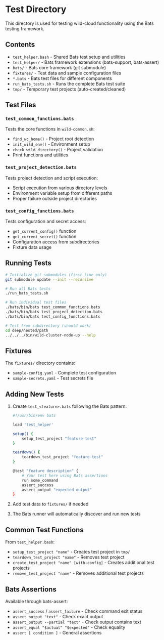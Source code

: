 # Test Directory

This directory is used for testing wild-cloud functionality using the Bats testing framework.

## Contents
- `test_helper.bash` - Shared Bats test setup and utilities
- `test_helper/` - Bats framework extensions (bats-support, bats-assert)
- `bats/` - Bats core framework (git submodule)
- `fixtures/` - Test data and sample configuration files
- `*.bats` - Bats test files for different components
- `run_bats_tests.sh` - Runs the complete Bats test suite
- `tmp/` - Temporary test projects (auto-created/cleaned)

## Test Files

### `test_common_functions.bats`
Tests the core functions in `wild-common.sh`:
- `find_wc_home()` - Project root detection
- `init_wild_env()` - Environment setup
- `check_wild_directory()` - Project validation
- Print functions and utilities

### `test_project_detection.bats`
Tests project detection and script execution:
- Script execution from various directory levels
- Environment variable setup from different paths
- Proper failure outside project directories

### `test_config_functions.bats`
Tests configuration and secret access:
- `get_current_config()` function
- `get_current_secret()` function
- Configuration access from subdirectories
- Fixture data usage

## Running Tests

```bash
# Initialize git submodules (first time only)
git submodule update --init --recursive

# Run all Bats tests
./run_bats_tests.sh

# Run individual test files
./bats/bin/bats test_common_functions.bats
./bats/bin/bats test_project_detection.bats
./bats/bin/bats test_config_functions.bats

# Test from subdirectory (should work)
cd deep/nested/path
../../../bin/wild-cluster-node-up --help
```

## Fixtures

The `fixtures/` directory contains:
- `sample-config.yaml` - Complete test configuration
- `sample-secrets.yaml` - Test secrets file

## Adding New Tests

1. Create `test_<feature>.bats` following the Bats pattern:
   ```bash
   #!/usr/bin/env bats
   
   load 'test_helper'
   
   setup() {
       setup_test_project "feature-test"
   }
   
   teardown() {
       teardown_test_project "feature-test"
   }
   
   @test "feature description" {
       # Your test here using Bats assertions
       run some_command
       assert_success
       assert_output "expected output"
   }
   ```

2. Add test data to `fixtures/` if needed

3. The Bats runner will automatically discover and run new tests

## Common Test Functions

From `test_helper.bash`:
- `setup_test_project "name"` - Creates test project in `tmp/`
- `teardown_test_project "name"` - Removes test project
- `create_test_project "name" [with-config]` - Creates additional test projects
- `remove_test_project "name"` - Removes additional test projects

## Bats Assertions

Available through bats-assert:
- `assert_success` / `assert_failure` - Check command exit status
- `assert_output "text"` - Check exact output
- `assert_output --partial "text"` - Check output contains text
- `assert_equal "$actual" "$expected"` - Check equality
- `assert [ condition ]` - General assertions